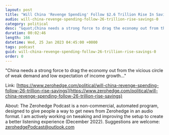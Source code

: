 ```yaml
---
layout: post
title: "Will China 'Revenge Spending' Follow $2.6 Trillion Rise In Savings?"
audio: will-china-revenge-spending-follow-26-trillion-rise-savings-0
category: political
desc: "&quot;China needs a strong force to drag the economy out from the vicious circle of weak demand and low expectation of income growth...&quot;"
duration: 00:02:46
length: 166
datetime: Wed, 25 Jan 2023 04:45:00 +0000
tags: podcast
guid: will-china-revenge-spending-follow-26-trillion-rise-savings-0
order: 0
---
```

&quot;China needs a strong force to drag the economy out from the vicious circle of weak demand and low expectation of income growth...&quot;

Link: [https://www.zerohedge.com/political/will-china-revenge-spending-follow-26-trillion-rise-savings](https://www.zerohedge.com/political/will-china-revenge-spending-follow-26-trillion-rise-savings)

About: The Zerohedge Podcast is a non-commercial, automated program, designed to give people a way to get news from Zerohedge in an audio format.  I am actively working on tweaking and improving the setup to create a better listening experience (December 2022).  Suggestions are welcome: [zerohedgePodcast@outlook.com](mailto:zerohedgePodcast@outlook.com)